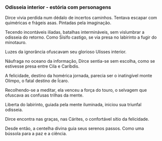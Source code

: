 ### Odisseia interior - estória com personagens

Dirce vivia perdida num dédalo de incertos caminhos. Tentava escapar com quiméricas e frágeis asas. Pintadas pela imaginação.

Tecendo incontáveis ilíadas, batalhas intermináveis, sem vislumbrar a odisseia do retorno. Como Sísifo castigo, se via presa no labirinto a fugir do minotauro.

Luzes da ignorância ofuscavam seu glorioso Ulisses interior.

Náufraga no oceano da informação, Dirce sentia-se sem escolha, como se estivesse presa entre Cila e Caríbdis.

A felicidade, destino da homérica jornada, parecia ser o inatingível monte Olimpo, o fatal destino de Ícaro.

Recolhendo-se a meditar, ela venceu a força do touro, o selvagem que ofuscava as confusas trilhas da mente.

Liberta do labirinto, guiada pela mente iluminada, iniciou sua triunfal odisseia.

Dirce encontra nas graças, nas Cárites, o confortável sítio da felicidade.

Desde então, a centelha divina guia seus serenos passos. Como uma bússola para a paz e a ciência.